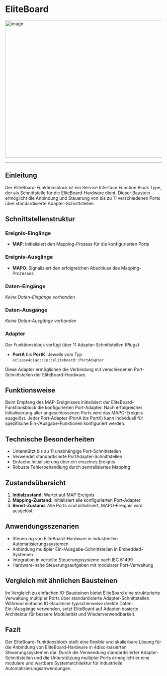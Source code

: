 # EliteBoard

<img width="676" height="440" alt="image" src="https://github.com/user-attachments/assets/2d3b5eb6-9266-4eae-bc4e-44fbcf12f6e3" />

* * * * * * * * * *

## Einleitung
Der EliteBoard-Funktionsblock ist ein Service Interface Function Block Type, der als Schnittstelle für die EliteBoard-Hardware dient. Dieser Baustein ermöglicht die Anbindung und Steuerung von bis zu 11 verschiedenen Ports über standardisierte Adapter-Schnittstellen.

## Schnittstellenstruktur

### **Ereignis-Eingänge**
- **MAP**: Initialisiert den Mapping-Prozess für die konfigurierten Ports

### **Ereignis-Ausgänge**
- **MAPO**: Signalisiert den erfolgreichen Abschluss des Mapping-Prozesses

### **Daten-Eingänge**
*Keine Daten-Eingänge vorhanden*

### **Daten-Ausgänge**
*Keine Daten-Ausgänge vorhanden*

### **Adapter**
Der Funktionsblock verfügt über 11 Adapter-Schnittstellen (Plugs):
- **PortA** bis **PortK**: Jeweils vom Typ `eclipse4diac::io::eliteboard::PortAdapter`

Diese Adapter ermöglichen die Verbindung mit verschiedenen Port-Schnittstellen der EliteBoard-Hardware.

## Funktionsweise
Beim Empfang des MAP-Ereignisses initialisiert der EliteBoard-Funktionsblock die konfigurierten Port-Adapter. Nach erfolgreicher Initialisierung aller angeschlossenen Ports wird das MAPO-Ereignis ausgelöst. Jeder Port-Adapter (PortA bis PortK) kann individuell für spezifische Ein-/Ausgabe-Funktionen konfiguriert werden.

## Technische Besonderheiten
- Unterstützt bis zu 11 unabhängige Port-Schnittstellen
- Verwendet standardisierte PortAdapter-Schnittstellen
- Einfache Initialisierung über ein einzelnes Ereignis
- Robuste Fehlerbehandlung durch zentralisiertes Mapping

## Zustandsübersicht
1. **Initialzustand**: Wartet auf MAP-Ereignis
2. **Mapping-Zustand**: Initialisiert alle konfigurierten Port-Adapter
3. **Bereit-Zustand**: Alle Ports sind initialisiert, MAPO-Ereignis wird ausgelöst

## Anwendungsszenarien
- Steuerung von EliteBoard-Hardware in industriellen Automatisierungssystemen
- Anbindung multipler Ein-/Ausgabe-Schnittstellen in Embedded-Systemen
- Integration in verteilte Steuerungssysteme nach IEC 61499
- Hardware-nahe Steuerungsaufgaben mit modularer Port-Verwaltung

## Vergleich mit ähnlichen Bausteinen
Im Vergleich zu einfachen IO-Bausteinen bietet EliteBoard eine strukturierte Verwaltung multipler Ports über standardisierte Adapter-Schnittstellen. Während einfache IO-Bausteine typischerweise direkte Daten-Ein-/Ausgänge verwenden, setzt EliteBoard auf Adapter-basierte Architektur für bessere Modularität und Wiederverwendbarkeit.

## Fazit
Der EliteBoard-Funktionsblock stellt eine flexible und skalierbare Lösung für die Anbindung von EliteBoard-Hardware in 4diac-basierten Steuerungssystemen dar. Durch die Verwendung standardisierter Adapter-Schnittstellen und die Unterstützung multipler Ports ermöglicht er eine modulare und wartbare Systemarchitektur für industrielle Automatisierungsanwendungen.
